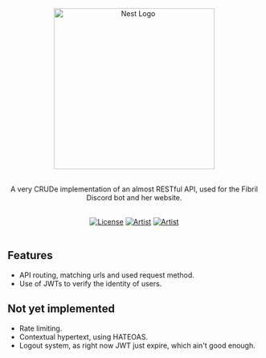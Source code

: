 <div align="center">
  <a href="https://fibril.xyz/" target="blank"><img src="https://fibril.xyz/assets/img/fibril-smug.gif" width="320" alt="Nest Logo"/></a>
  <br>
  <br>
  <p>A very CRUDe implementation of an almost RESTful API, used for the Fibril Discord bot and her website.</p>
  <br>
  <a href="https://opensource.org/licenses/Apache-2.0"><img src="https://img.shields.io/badge/License-Apache%202.0-blue.svg" alt="License"/></a>
  <a href="https://gitHub.com/Fibril/api.fibril.xyz/issues/" alt="Artist"><img src="https://img.shields.io/github/issues/Fibril/api.fibril.xyz.svg" alt="Artist"/></a>
  <a target="_blank" rel="noreferrer" href="https://twitter.com/stormwhyy" alt="Artist"><img src="https://img.shields.io/twitter/url/https/twitter.com/stormwhyy.svg?style=social&label=Illustration%20by%20@stormwhyy" alt="Artist"/></a> 
  <!-- <a href="#" target="_blank">
    <img src="https://img.shields.io/badge/invite-Fibril-7289da" alt="Fibril"/>
  </a> -->
  <br>
  <br>
</div>

## Features
- API routing, matching urls and used request method.
- Use of JWTs to verify the identity of users.

## Not yet implemented
- Rate limiting.
- Contextual hypertext, using HATEOAS.
- Logout system, as right now JWT just expire, which ain't good enough.
